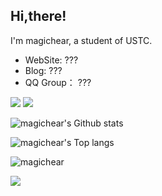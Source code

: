 ## Hi,there! 


I'm magichear, a student of USTC.

- WebSite: ???
- Blog: ???
- QQ Group： ???

[![](https://data.jsdelivr.com/v1/package/gh/magichear/magichear/badge)](https://www.jsdelivr.com/package/gh/magichear/magichear)
[![](https://img.shields.io/github/license/magichear/magichear)](https://github.com/magichear/magichear/blob/master/LICENSE)



![magichear's Github stats](https://github-readme-stats.vercel.app/api?username=magichear&show_icons=true&theme=tokyonight)

<img src="https://github-readme-stats.vercel.app/api/top-langs/?username=magichear&layout=compact" alt="magichear's Top langs"/>

![magichear](https://count.getloli.com/get/@magichear?theme=rule34)

[![](https://i.loli.net/2020/11/29/tTI94Yde7WmCfSV.png)](https://www.pixiv.net/artworks/85318529)
